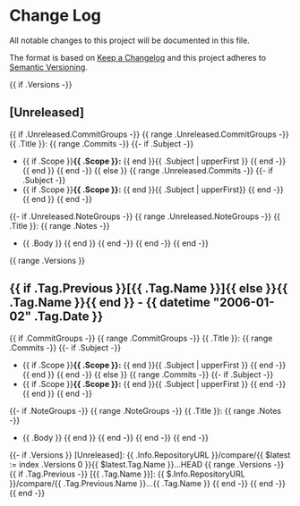 # Change Log

All notable changes to this project will be documented in this file.

The format is based on [Keep a Changelog](http://keepachangelog.com/) and this
project adheres to [Semantic Versioning](http://semver.org/).

{{ if .Versions -}}
<a name="unreleased"></a>
## [Unreleased]
{{ if .Unreleased.CommitGroups -}}
{{ range .Unreleased.CommitGroups -}}
{{ .Title }}:
{{ range .Commits -}}
{{- if .Subject -}}
- {{ if .Scope }}**{{ .Scope }}:** {{ end }}{{ .Subject | upperFirst }}
{{ end -}}
{{ end }}
{{ end -}}
{{ else }}
{{ range .Unreleased.Commits -}}
{{- if .Subject -}}
- {{ if .Scope }}**{{ .Scope }}:** {{ end }}{{ .Subject | upperFirst}}
{{ end -}}
{{ end }}
{{ end -}}

{{- if .Unreleased.NoteGroups -}}
{{ range .Unreleased.NoteGroups -}}
{{ .Title }}:
{{ range .Notes -}}
- {{ .Body }}
{{ end }}
{{ end -}}
{{ end -}}
{{ end -}}

{{ range .Versions }}
<a name="{{ .Tag.Name }}"></a>
## {{ if .Tag.Previous }}[{{ .Tag.Name }}]{{ else }}{{ .Tag.Name }}{{ end }} - {{ datetime "2006-01-02" .Tag.Date }}
{{ if .CommitGroups -}}
{{ range .CommitGroups -}}
{{ .Title }}:
{{ range .Commits -}}
{{- if .Subject -}}
- {{ if .Scope }}**{{ .Scope }}:** {{ end }}{{ .Subject | upperFirst }}
{{ end -}}
{{ end }}
{{ end -}}
{{ else }}
{{ range .Commits -}}
{{- if .Subject -}}
- {{ if .Scope }}**{{ .Scope }}:** {{ end }}{{ .Subject | upperFirst }}
{{ end -}}
{{ end }}
{{ end -}}

{{- if .NoteGroups -}}
{{ range .NoteGroups -}}
{{ .Title }}:
{{ range .Notes -}}
- {{ .Body }}
{{ end }}
{{ end -}}
{{ end -}}
{{ end -}}

{{- if .Versions }}
[Unreleased]: {{ .Info.RepositoryURL }}/compare/{{ $latest := index .Versions 0 }}{{ $latest.Tag.Name }}...HEAD
{{ range .Versions -}}
{{ if .Tag.Previous -}}
[{{ .Tag.Name }}]: {{ $.Info.RepositoryURL }}/compare/{{ .Tag.Previous.Name }}...{{ .Tag.Name }}
{{ end -}}
{{ end -}}
{{ end -}}